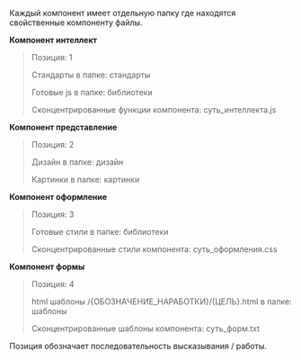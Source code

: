 Каждый компонент имеет отдельную папку где находятся свойственные компоненту файлы.

**Компонент интеллект**
> Позиция: 1
> 
> Стандарты в папке: стандарты
> 
> Готовые js в папке: библиотеки
> 
> Сконцентрированные функции компонента: суть_интеллекта.js

**Компонент представление**
> Позиция: 2
> 
> Дизайн в папке: дизайн
> 
> Картинки в папке: картинки

**Компонент оформление**
> Позиция: 3
> 
> Готовые стили в папке: библиотеки
> 
> Сконцентрированные стили компонента: суть_оформления.css

**Компонент формы**
> Позиция: 4
> 
> html шаблоны /{ОБОЗНАЧЕНИЕ_НАРАБОТКИ}/{ЦЕЛЬ}.html в папке: шаблоны
> 
> Сконцентрированные шаблоны компонента: суть_форм.txt

Позиция обозначает последовательность высказывания / работы.